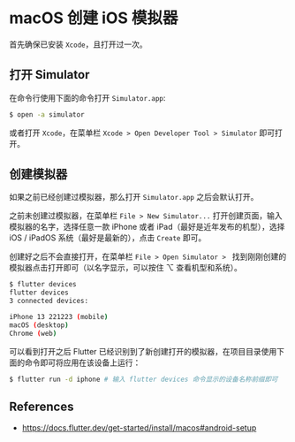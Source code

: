 # macOS 创建 iOS 模拟器

首先确保已安装 `Xcode`，且打开过一次。

## 打开 Simulator

在命令行使用下面的命令打开 `Simulator.app`:

```sh
$ open -a simulator
```

或者打开 `Xcode`，在菜单栏 `Xcode > Open Developer Tool > Simulator` 即可打开。

## 创建模拟器

如果之前已经创建过模拟器，那么打开 `Simulator.app` 之后会默认打开。

之前未创建过模拟器，在菜单栏 `File > New Simulator...` 打开创建页面，输入模拟器的名字，选择任意一款 iPhone 或者 iPad（最好是近年发布的机型），选择 iOS / iPadOS 系统（最好是最新的），点击 `Create` 即可。

创建好之后不会直接打开，在菜单栏 `File > Open Simulator > ` 找到刚刚创建的模拟器点击打开即可（以名字显示，可以按住 ⌥ 查看机型和系统）。

```sh
$ flutter devices
flutter devices
3 connected devices:

iPhone 13 221223 (mobile)
macOS (desktop)
Chrome (web)
```

可以看到打开之后 Flutter 已经识别到了新创建打开的模拟器，在项目目录使用下面的命令即可将应用在该设备上运行：

```sh
$ flutter run -d iphone # 输入 flutter devices 命令显示的设备名称前缀即可
```

## References

- https://docs.flutter.dev/get-started/install/macos#android-setup

